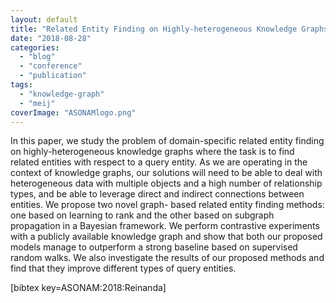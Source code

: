 ```yaml
---
layout: default
title: "Related Entity Finding on Highly-heterogeneous Knowledge Graphs"
date: "2018-08-28"
categories:
  - "blog"
  - "conference"
  - "publication"
tags:
  - "knowledge-graph"
  - "meij"
coverImage: "ASONAMlogo.png"
---
```


In this paper, we study the problem of domain-specific related entity finding on highly-heterogeneous knowledge graphs where the task is to find related entities with respect to a query entity. As we are operating in the context of knowledge graphs, our solutions will need to be able to deal with heterogeneous data with multiple objects and a high number of relationship types, and be able to leverage direct and indirect connections between entities. We propose two novel graph- based related entity finding methods: one based on learning to rank and the other based on subgraph propagation in a Bayesian framework. We perform contrastive experiments with a publicly available knowledge graph and show that both our proposed models manage to outperform a strong baseline based on supervised random walks. We also investigate the results of our proposed methods and find that they improve different types of query entities.

\[bibtex key=ASONAM:2018:Reinanda\]
